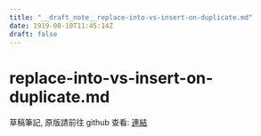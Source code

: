 ```yaml
---
title: "__draft_note__replace-into-vs-insert-on-duplicate.md"
date: 1919-08-10T11:45:14Z
draft: false
---
```


# replace-into-vs-insert-on-duplicate.md

草稿筆記, 原版請前往 github 查看: [連結](https://github.com/tinghaolai/just-random-note/blob/master/db/mysql/replace-into-vs-insert-on-duplicate.md)